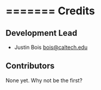 =======
Credits
=======

Development Lead
----------------

* Justin Bois <bois@caltech.edu>

Contributors
------------

None yet. Why not be the first?
